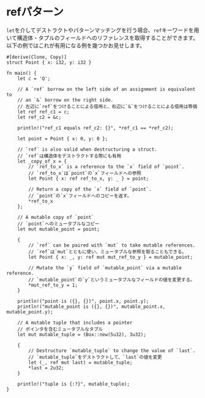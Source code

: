 <!--
# The ref pattern
-->
# refパターン

<!--
When doing pattern matching or destructuring via the `let` binding, the `ref`
keyword can be used to take references to the fields of a struct/tuple. The 
example below shows a few instances where this can be useful:
-->
`let`を介してデストラクトやパターンマッチングを行う場合、`ref`キーワードを用いて構造体・タプルのフィールドへのリファレンスを取得することができます。以下の例ではこれが有用になる例を幾つかお見せします。

```rust,editable
#[derive(Clone, Copy)]
struct Point { x: i32, y: i32 }

fn main() {
    let c = 'Q';

    // A `ref` borrow on the left side of an assignment is equivalent to
    // an `&` borrow on the right side.
    // 左辺に`ref`をつけることによる借用と、右辺に`&`をつけることによる借用は等価
    let ref ref_c1 = c;
    let ref_c2 = &c;

    println!("ref_c1 equals ref_c2: {}", *ref_c1 == *ref_c2);

    let point = Point { x: 0, y: 0 };

    // `ref` is also valid when destructuring a struct.
    // `ref`は構造体をデストラクトする際にも有用
    let _copy_of_x = {
        // `ref_to_x` is a reference to the `x` field of `point`.
        // `ref_to_x`は`point`の`x`フィールドへの参照
        let Point { x: ref ref_to_x, y: _ } = point;

        // Return a copy of the `x` field of `point`.
        // `point`の`x`フィールドへのコピーを返す。
        *ref_to_x
    };

    // A mutable copy of `point`
    // `point`へのミュータブルなコピー
    let mut mutable_point = point;

    {
        // `ref` can be paired with `mut` to take mutable references.
        // `ref`は`mut`とともに使い、ミュータブルな参照を取ることもできる。
        let Point { x: _, y: ref mut mut_ref_to_y } = mutable_point;

        // Mutate the `y` field of `mutable_point` via a mutable reference.
        // `mutable_point`の`y`というミュータブルなフィールドの値を変更する。
        *mut_ref_to_y = 1;
    }

    println!("point is ({}, {})", point.x, point.y);
    println!("mutable_point is ({}, {})", mutable_point.x, mutable_point.y);

    // A mutable tuple that includes a pointer
    // ポインタを含むミュータブルなタプル
    let mut mutable_tuple = (Box::new(5u32), 3u32);
    
    {
        // Destructure `mutable_tuple` to change the value of `last`.
        // `mutable_tuple`をデストラクトして、`last`の値を変更
        let (_, ref mut last) = mutable_tuple;
        *last = 2u32;
    }
    
    println!("tuple is {:?}", mutable_tuple);
}
```
